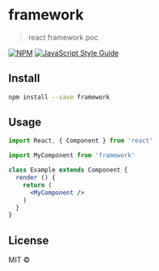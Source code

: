 # framework

> react framework poc

[![NPM](https://img.shields.io/npm/v/framework.svg)](https://www.npmjs.com/package/framework) [![JavaScript Style Guide](https://img.shields.io/badge/code_style-standard-brightgreen.svg)](https://standardjs.com)

## Install

```bash
npm install --save framework
```

## Usage

```jsx
import React, { Component } from 'react'

import MyComponent from 'framework'

class Example extends Component {
  render () {
    return (
      <MyComponent />
    )
  }
}
```

## License

MIT © [](https://github.com/)
